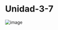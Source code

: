 # Unidad-3-7

![image](https://github.com/Sanchez28032001/Unidad-3-7/assets/148785096/9f877c34-4309-4d23-abdc-fc3ac42aa2e9)

